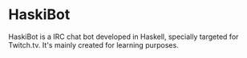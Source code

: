 
# HaskiBot

HaskiBot is a IRC chat bot developed in Haskell, specially targeted for Twitch.tv.
It's mainly created for learning purposes.

